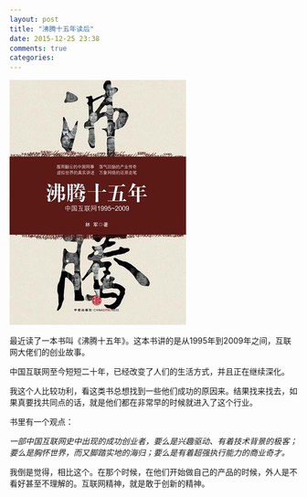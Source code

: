 ```yaml
---
layout: post
title: "沸腾十五年读后"
date: 2015-12-25 23:38
comments: true
categories: 
---
```

![沸腾十五年](/images/posts/feiteng15nian.jpg)

最近读了一本书叫《沸腾十五年》。这本书讲的是从1995年到2009年之间，互联网大佬们的创业故事。

<!---more-->

中国互联网至今短短二十年，已经改变了人们的生活方式，并且正在继续深化。

我这个人比较功利，看这类书总想找到一些他们成功的原因来。结果找来找去，如果真要找共同点的话，就是他们都在非常早的时候就进入了这个行业。

书里有一个观点：

*一部中国互联网史中出现的成功创业者，要么是兴趣驱动、有着技术背景的极客；要么是胸怀世界，而又脚踏实地的海归；要么是有着超强执行能力的商业奇才。*

我倒是觉得，相比这个。在那个时候，在他们开始做自己的产品的时候，外人是不看好甚至不理解的。互联网精神，就是敢于创新的精神。